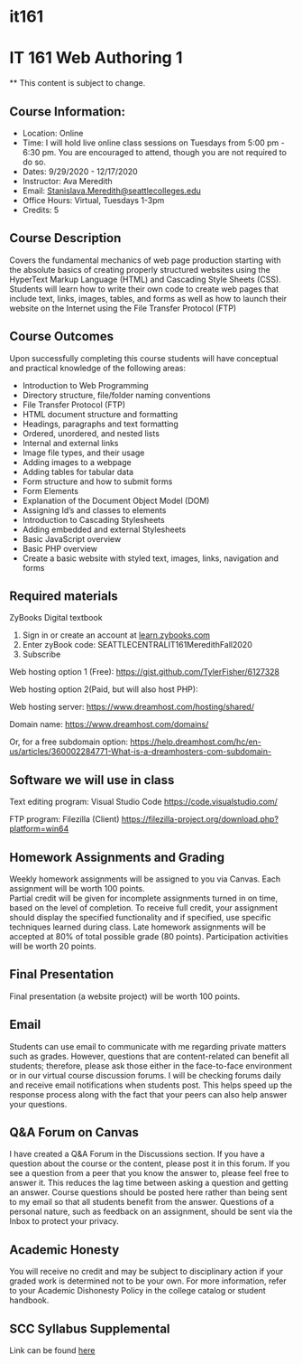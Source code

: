 # it161
#  IT 161 Web Authoring 1

** This content is subject to change.

## Course Information: 
* Location: Online
* Time: I will hold live online class sessions on Tuesdays from 5:00 pm - 6:30 pm. You are encouraged to attend, though you are not required to do so.
* Dates: 9/29/2020 - 12/17/2020
* Instructor: Ava Meredith 
* Email: Stanislava.Meredith@seattlecolleges.edu
* Office Hours: Virtual, Tuesdays 1-3pm
* Credits: 5

## Course Description
Covers the fundamental mechanics of web page production starting with the absolute basics of creating properly structured websites using the HyperText Markup Language (HTML) and Cascading Style Sheets (CSS). Students will learn how to write their own code to create web pages that include text, links, images, tables, and forms as well as how to launch their website on the Internet using the File Transfer Protocol (FTP)

## Course Outcomes

Upon successfully completing this course students will have conceptual and practical knowledge of the following areas:

* Introduction to Web Programming
* Directory structure, file/folder naming conventions
* File Transfer Protocol (FTP) 
* HTML document structure and formatting
* Headings, paragraphs and text formatting
* Ordered, unordered, and nested lists
* Internal and external links
* Image file types, and their usage
* Adding images to a webpage
* Adding tables for tabular data
* Form structure and how to submit forms
* Form Elements
* Explanation of the Document Object Model (DOM)
* Assigning Id’s and classes to elements
* Introduction to Cascading Stylesheets
* Adding embedded and external Stylesheets
* Basic JavaScript overview
* Basic PHP overview
* Create a basic website with styled text, images, links, navigation and forms

## Required materials
ZyBooks Digital textbook 

1. Sign in or create an account at [learn.zybooks.com](https://learn.zybooks.com/)
2. Enter zyBook code: SEATTLECENTRALIT161MeredithFall2020
3. Subscribe

Web hosting option 1 (Free): 
https://gist.github.com/TylerFisher/6127328

Web hosting option 2(Paid, but will also host PHP): 

Web hosting server: https://www.dreamhost.com/hosting/shared/

Domain name: https://www.dreamhost.com/domains/  

Or, for a free subdomain option: 
https://help.dreamhost.com/hc/en-us/articles/360002284771-What-is-a-dreamhosters-com-subdomain-


## Software we will use in class					
Text editing program: Visual Studio Code  https://code.visualstudio.com/

FTP program: Filezilla (Client) https://filezilla-project.org/download.php?platform=win64

## Homework Assignments and Grading

Weekly homework assignments will be assigned to you via Canvas. Each assignment will be worth 100 points.  
Partial credit will be given for incomplete assignments turned in on time, based on the level of completion.
To receive full credit, your assignment should display the specified functionality and if specified, use specific techniques learned during class.
Late homework assignments will be accepted at 80% of total possible grade (80 points).
Participation activities will be worth 20 points.

## Final Presentation

Final presentation (a website project) will be worth 100 points.

## Email
Students can use email to communicate with me regarding private matters such as grades. However, questions that are content-related can benefit all students; therefore, please ask those either in the face-to-face environment or in our virtual course discussion forums. I will be checking forums daily and receive email notifications when students post. This helps speed up the response process along with the fact that your peers can also help answer your questions.

## Q&A Forum on Canvas
I have created a Q&A Forum in the Discussions section. 
If you have a question about the course or the content, please post it in this forum. If you see a question from a peer that you know the answer to, please feel free to answer it. This reduces the lag time between asking a question and getting an answer. Course questions should be posted here rather than being sent to my email so that all students benefit from the answer. Questions of a personal nature, such as feedback on an assignment, should be sent via the Inbox to protect your privacy.


## Academic Honesty
You will receive no credit and may be subject to disciplinary action if your graded work is determined not to be your own.  For more information, refer to your Academic Dishonesty Policy in the college catalog or student handbook.

## SCC Syllabus Supplemental 
Link can be found [here](https://docs.google.com/document/d/1yudWf-jUKFL10B16m9VKeFS6isA0B2uPjfYnrT5FjOU/edit)

 








